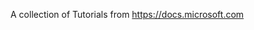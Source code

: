 A collection of Tutorials from <a href = "https://docs.microsoft.com">https://docs.microsoft.com</a>
